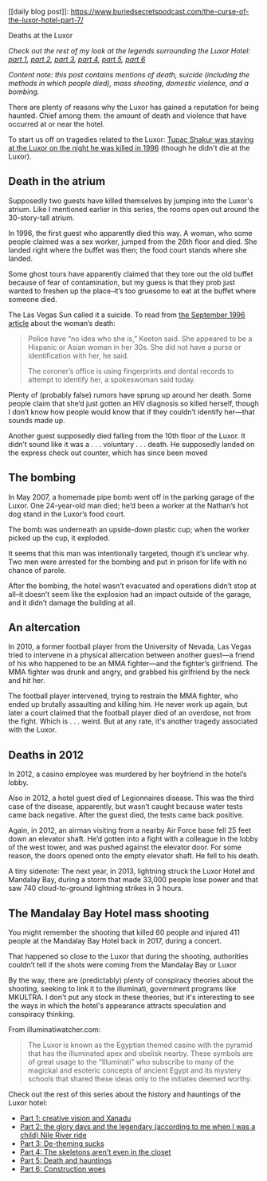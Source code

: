 [[daily blog post]]: https://www.buriedsecretspodcast.com/the-curse-of-the-luxor-hotel-part-7/

Deaths at the Luxor

*Check out the rest of my look at the legends surrounding the Luxor Hotel: [part 1](https://www.buriedsecretspodcast.com/the-curse-of-the-luxor-hotel-part-1/), [part 2](https://www.buriedsecretspodcast.com/the-curse-of-the-luxor-hotel-part-2/), [part 3](https://www.buriedsecretspodcast.com/the-curse-of-the-luxor-hotel-part-3/), [part 4](https://www.buriedsecretspodcast.com/the-curse-of-the-luxor-hotel-part-4/), [part 5](https://www.buriedsecretspodcast.com/the-curse-of-the-luxor-hotel-part-5/), [part 6](https://www.buriedsecretspodcast.com/the-curse-of-the-luxor-hotel-part-6/)*

*Content note: this post contains mentions of death, suicide (including the methods in which people died), mass shooting, domestic violence, and a bombing.*

There are plenty of reasons why the Luxor has gained a reputation for being haunted. Chief among them: the amount of death and violence that have occurred at or near the hotel.

To start us off on tragedies related to the Luxor: [Tupac Shakur was staying at the Luxor on the night he was killed in 1996](https://en.wikipedia.org/wiki/Luxor_Las_Vegas#Usage_in_popular_culture) (though he didn't die at the Luxor). 

## Death in the atrium
Supposedly two guests have killed themselves by jumping into the Luxor's atrium. Like I mentioned earlier in this series, the rooms open out around the 30-story-tall atrium.

In 1996, the first guest who apparently died this way. A woman, who some people claimed was a sex worker, jumped from the 26th floor and died. She landed right where the buffet was then; the food court stands where she landed. 

Some ghost tours have apparently claimed that they tore out the old buffet because of fear of contamination, but my guess is that they prob just wanted to freshen up the place–it’s too gruesome to eat at the buffet where someone died.

The Las Vegas Sun called it a suicide. To read from [the September 1996 article](https://lasvegassun.com/news/1996/sep/26/woman-commits-suicide-inside-luxor/) about the woman’s death:
> Police have “no idea who she is,” Keeton said. She appeared to be a Hispanic or Asian woman in her 30s. She did not have a purse or identification with her, he said.
> 
>The coroner’s office is using fingerprints and dental records to attempt to identify her, a spokeswoman said today.

Plenty of (probably false) rumors have sprung up around her death. Some people claim that she’d just gotten an HIV diagnosis so killed herself, though I don’t know how people would know that if they couldn’t identify her—that sounds made up.

Another guest supposedly died falling from the 10th floor of the Luxor. It didn’t sound like it was a . . . voluntary . . . death. He supposedly landed on the express check out counter, which has since been moved

## The bombing
In May 2007, a homemade pipe bomb went off in the parking garage of the Luxor. One 24-year-old man died; he’d been a worker at the Nathan’s hot dog stand in the Luxor’s food court.

The bomb was underneath an upside-down plastic cup; when the worker picked up the cup, it exploded.

It seems that this man was intentionally targeted, though it’s unclear why. Two men were arrested for the bombing and put in prison for life with no chance of parole.

After the bombing, the hotel wasn’t evacuated and operations didn’t stop at all–it doesn’t seem like the explosion had an impact outside of the garage, and it didn’t damage the building at all.

## An altercation
In 2010, a former football player from the University of Nevada, Las Vegas tried to intervene in a physical altercation between another guest—a friend of his who happened to be an MMA fighter—and the fighter’s girlfriend. The MMA fighter was drunk and angry, and grabbed his girlfriend by the neck and hit her.

The football player intervened, trying to restrain the MMA fighter, who ended up brutally assaulting and killing him. He never work up again, but later a court claimed that the football player died of an overdose, not from the fight. Which is . . . weird. But at any rate, it's another tragedy associated with the Luxor.

## Deaths in 2012
In 2012, a casino employee was murdered by her boyfriend in the hotel’s lobby.

Also in 2012, a hotel guest died of Legionnaires disease. This was the third case of the disease, apparently, but wasn’t caught because water tests came back negative. After the guest died, the tests came back positive.

Again, in 2012, an airman visiting from a nearby Air Force base fell 25 feet down an elevator shaft. He’d gotten into a fight with a colleague in the lobby of the west tower, and was pushed against the elevator door. For some reason, the doors opened onto the empty elevator shaft. He fell to his death.

A tiny sidenote: The next year, in 2013, lightning struck the Luxor Hotel and Mandalay Bay, during a storm that made 33,000 people lose power and that saw 740 cloud-to-ground lightning strikes in 3 hours.

## The Mandalay Bay Hotel mass shooting
You might remember the shooting that killed 60 people and injured 411 people at the Mandalay Bay Hotel back in 2017, during a concert.

That happened so close to the Luxor that during the shooting, authorities couldn’t tell if the shots were coming from the Mandalay Bay or Luxor

By the way, there are (predictably) plenty of conspiracy theories about the shooting, seeking to link it to the illuminati, government programs like MKULTRA. I don't put any stock in these theories, but it's interesting to see the ways in which the hotel's appearance attracts speculation and conspiracy thinking.

From illuminatiwatcher.com:
> The Luxor is known as the Egyptian themed casino with the pyramid that has the illuminated apex and obelisk nearby. These symbols are of great usage to the “Illuminati” who subscribe to many of the magickal and esoteric concepts of ancient Egypt and its mystery schools that shared these ideas only to the initiates deemed worthy.

Check out the rest of this series about the history and hauntings of the Luxor hotel:
- [Part 1: creative vision and Xanadu](https://www.buriedsecretspodcast.com/the-curse-of-the-luxor-hotel-part-1/)
- [Part 2: the glory days and the legendary (according to me when I was a child) Nile River ride](https://www.buriedsecretspodcast.com/the-curse-of-the-luxor-hotel-part-2/)
- [Part 3: De-theming sucks](https://www.buriedsecretspodcast.com/the-curse-of-the-luxor-hotel-part-3/)
- [Part 4: The skeletons aren't even in the closet](https://www.buriedsecretspodcast.com/the-curse-of-the-luxor-hotel-part-4/)
- [Part 5: Death and hauntings](https://www.buriedsecretspodcast.com/the-curse-of-the-luxor-hotel-part-5/)
- [Part 6: Construction woes](https://www.buriedsecretspodcast.com/the-curse-of-the-luxor-hotel-part-6/)

